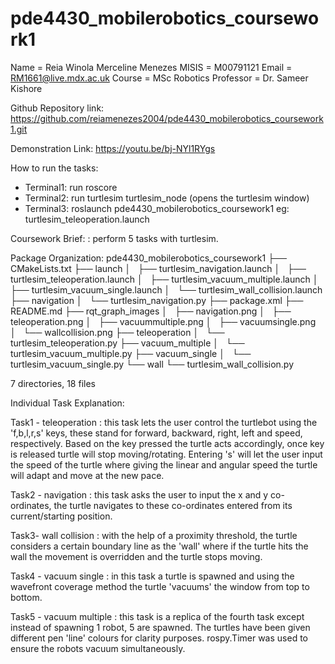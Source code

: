 # pde4430_mobilerobotics_coursework1

Name = Reia Winola Merceline Menezes
MISIS = M00791121
Email = RM1661@live.mdx.ac.uk
Course = MSc Robotics
Professor = Dr. Sameer Kishore

Github Repository link:
https://github.com/reiamenezes2004/pde4430_mobilerobotics_coursework1.git

Demonstration Link:
https://youtu.be/bj-NYl1RYgs

How to run the tasks:
- Terminal1: run roscore
- Terminal2: run turtlesim turtlesim_node     (opens the turtlesim window)
- Terminal3: roslaunch pde4430_mobilerobotics_coursework1 <filename> eg: turtlesim_teleoperation.launch

Coursework Brief:
: perform 5 tasks with turtlesim. 

Package Organization:
pde4430_mobilerobotics_coursework1
├── CMakeLists.txt
├── launch
│   ├── turtlesim_navigation.launch
│   ├── turtlesim_teleoperation.launch
│   ├── turtlesim_vacuum_multiple.launch
│   ├── turtlesim_vacuum_single.launch
│   └── turtlesim_wall_collision.launch
├── navigation
│   └── turtlesim_navigation.py
├── package.xml
├── README.md
├── rqt_graph_images
│   ├── navigation.png
│   ├── teleoperation.png
│   ├── vacuummultiple.png
│   ├── vacuumsingle.png
│   └── wallcollision.png
├── teleoperation
│   └── turtlesim_teleoperation.py
├── vacuum_multiple
│   └── turtlesim_vacuum_multiple.py
├── vacuum_single
│   └── turtlesim_vacuum_single.py
└── wall
    └── turtlesim_wall_collision.py

7 directories, 18 files

Individual Task Explanation:

Task1 - teleoperation
: this task lets the user control the turtlebot using the 'f,b,l,r,s' keys, these stand for forward, backward, right, left and speed, respectively. Based on the key pressed the turtle acts accordingly, once key is released turtle will stop moving/rotating. Entering 's' will let the user input the speed of the turtle where giving the linear and angular speed the turtle will adapt and move at the new pace. 

Task2 - navigation
: this task asks the user to input the x and y co-ordinates, the turtle navigates to these co-ordinates entered from its current/starting position.

Task3- wall collision
: with the help of a proximity threshold, the turtle considers a certain boundary line as the 'wall' where if the turtle hits the wall the movement is overridden and the turtle stops moving.

Task4 - vacuum single
: in this task a turtle is spawned and using the wavefront coverage method the turtle 'vacuums' the window from top to bottom.

Task5 - vacuum multiple
: this task is a replica of the fourth task except instead of spawning 1 robot, 5 are spawned. The turtles have been given different pen 'line' colours for clarity purposes. rospy.Timer was used to ensure the robots vacuum simultaneously.
